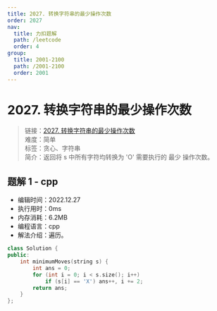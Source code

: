 ```yaml
---
title: 2027. 转换字符串的最少操作次数
order: 2027
nav:
  title: 力扣题解
  path: /leetcode
  order: 4
group:
  title: 2001-2100
  path: /2001-2100
  order: 2001
---
```


# 2027. 转换字符串的最少操作次数
    
> 链接：[2027. 转换字符串的最少操作次数](https://leetcode.cn/problems/minimum-moves-to-convert-string/)  
> 难度：简单  
> 标签：贪心、字符串  
> 简介：返回将 s 中所有字符均转换为 'O' 需要执行的 最少 操作次数。
      
## 题解 1 - cpp
- 编辑时间：2022.12.27
- 执行用时：0ms
- 内存消耗：6.2MB
- 编程语言：cpp
- 解法介绍：遍历。
```cpp
class Solution {
public:
    int minimumMoves(string s) {
        int ans = 0;
        for (int i = 0; i < s.size(); i++) 
            if (s[i] == 'X') ans++, i += 2;
        return ans;
    }
};
```

      
